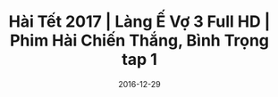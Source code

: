 ---
title: Hài Tết 2017 | Làng Ế Vợ 3 Full HD | Phim Hài Chiến Thắng, Bình Trọng tap 1
categories: [phim-hai]
actors: [chien-thang, binh-trong]
type: Video
layout: Post
series: lang-e-vo
date: 2016-12-29
youtubeId: j39i7evx84c
route: /phim-hai/phim-hai-tet-2017-lang-e-vo-e-phan-3-tap-1
---